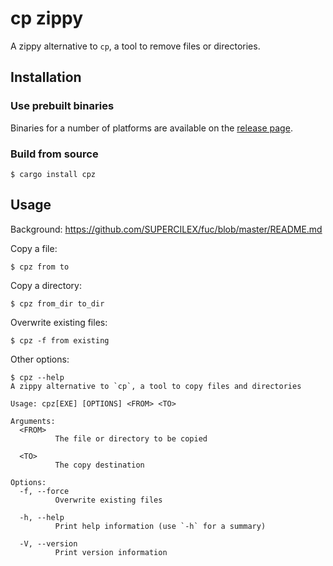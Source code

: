 # cp zippy

A zippy alternative to `cp`, a tool to remove files or directories.

## Installation

### Use prebuilt binaries

Binaries for a number of platforms are available on the
[release page](https://github.com/SUPERCILEX/fuc/releases/latest).

### Build from source

```console,ignore
$ cargo install cpz
```

## Usage

Background: https://github.com/SUPERCILEX/fuc/blob/master/README.md

Copy a file:

```console
$ cpz from to
```

Copy a directory:

```console
$ cpz from_dir to_dir
```

Overwrite existing files:

```console
$ cpz -f from existing
```

Other options:

```console
$ cpz --help
A zippy alternative to `cp`, a tool to copy files and directories

Usage: cpz[EXE] [OPTIONS] <FROM> <TO>

Arguments:
  <FROM>
          The file or directory to be copied

  <TO>
          The copy destination

Options:
  -f, --force
          Overwrite existing files

  -h, --help
          Print help information (use `-h` for a summary)

  -V, --version
          Print version information

```
